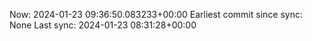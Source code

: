 Now: 2024-01-23 09:36:50.083233+00:00 Earliest commit since sync: None Last sync: 2024-01-23 08:31:28+00:00
